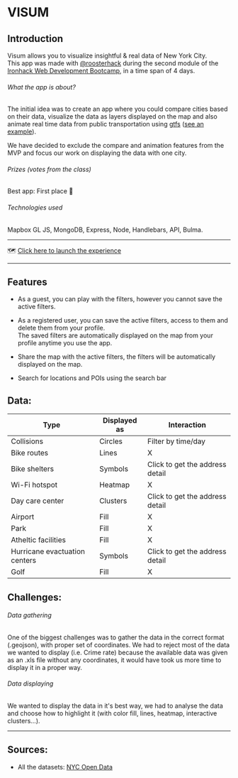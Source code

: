 # VISUM

## Introduction

Visum allows you to visualize insightful & real data of New York City.  
This app was made with [@roosterhack](https://github.com/roosterhack) during the second module of the [Ironhack Web Development Bootcamp](https://www.ironhack.com/en), in a time span of 4 days.

###### What the app is about?

The initial idea was to create an app where you could compare cities based on their data, visualize the data as layers displayed on the map and also animate real time data from public transportation using [gtfs](https://gtfs.org/) ([see an example](https://hvv.live/)).  

We have decided to exclude the compare and animation features from the MVP and focus our work on displaying the data with one city.  

###### Prizes _(votes from the class)_

Best app: First place :1st_place_medal:  

###### Technologies used

Mapbox GL JS, MongoDB, Express, Node, Handlebars, API, Bulma.

------

:world_map: [Click here to launch the experience](https://visum-app.herokuapp.com/map) 

------

## Features

- As a guest, you can play with the filters, however you cannot save the active filters.

- As a registered user, you can save the active filters, access to them and delete them from your profile.  
  The saved filters are automatically displayed on the map from your profile anytime you use the app.
- Share the map with the active filters, the filters will be automatically displayed on the map.
- Search for locations and POIs using the search bar

## Data:  

| Type                          | Displayed as | Interaction                     |
| ----------------------------- | ------------ | ------------------------------- |
| Collisions                    | Circles      | Filter by time/day              |
| Bike routes                   | Lines        | X                               |
| Bike shelters                 | Symbols      | Click to get the address detail |
| Wi-Fi hotspot                 | Heatmap      | X                               |
| Day care center               | Clusters     | Click to get the address detail |
| Airport                       | Fill         | X                               |
| Park                          | Fill         | X                               |
| Atheltic facilities           | Fill         | X                               |
| Hurricane evactuation centers | Symbols      | Click to get the address detail |
| Golf                          | Fill         | X                               |

## Challenges:

###### Data gathering

One of the biggest challenges was to gather the data in the correct format (.geojson), with proper set of coordinates. We had to reject most of the data we wanted to display (i.e. Crime rate) because the available data was given as an .xls file without any coordinates, it would have took us more time to display it in a proper way.

###### Data displaying

We wanted to display the data in it's best way, we had to analyse the data and choose how to highlight it (with color fill, lines, heatmap, interactive clusters…).

------

## Sources:

- All the datasets: [NYC Open Data ](https://data.cityofnewyork.us)

